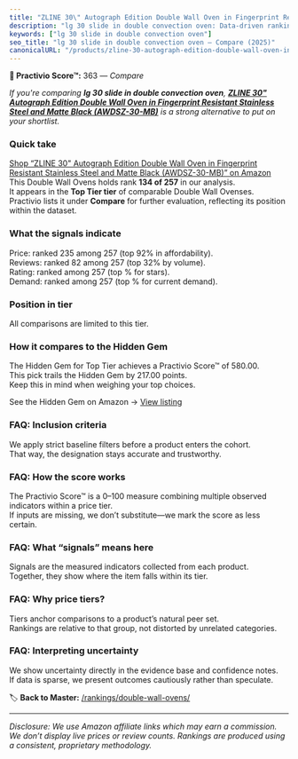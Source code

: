 ```yaml
---
title: "ZLINE 30\" Autograph Edition Double Wall Oven in Fingerprint Resistant Stainless Steel and Matte Black (AWDSZ-30-MB)"
description: "lg 30 slide in double convection oven: Data-driven ranking using the Practivio Score™. Positioned by quality, value, demand, findability, momentum."
keywords: ["lg 30 slide in double convection oven"]
seo_title: "lg 30 slide in double convection oven — Compare (2025)"
canonicalURL: "/products/zline-30-autograph-edition-double-wall-oven-in-fingerprint-resistant-stainless-steel-and-matte-black-awdsz-30-mb-B0BDQ1C3ML/"
---
```


**🛒 Practivio Score™:** 363 — _Compare_


*If you're comparing **lg 30 slide in double convection oven**, **[ZLINE 30" Autograph Edition Double Wall Oven in Fingerprint Resistant Stainless Steel and Matte Black (AWDSZ-30-MB)](https://www.amazon.com/dp/B0BDQ1C3ML?tag=practivio-20)** is a strong alternative to put on your shortlist.*
### Quick take
[Shop “ZLINE 30" Autograph Edition Double Wall Oven in Fingerprint Resistant Stainless Steel and Matte Black (AWDSZ-30-MB)” on Amazon](https://www.amazon.com/dp/B0BDQ1C3ML?tag=practivio-20)
This Double Wall Ovens holds rank **134 of 257** in our analysis.  
It appears in the **Top Tier tier** of comparable Double Wall Ovenses.  
Practivio lists it under **Compare** for further evaluation, reflecting its position within the dataset.

### What the signals indicate
Price: ranked 235 among 257 (top 92% in affordability).  
Reviews: ranked 82 among 257 (top 32% by volume).  
Rating: ranked  among 257 (top % for stars).  
Demand: ranked  among 257 (top % for current demand).

### Position in tier
All comparisons are limited to this tier.

### How it compares to the Hidden Gem
The Hidden Gem for Top Tier achieves a Practivio Score™ of 580.00.  
This pick trails the Hidden Gem by 217.00 points.  
Keep this in mind when weighing your top choices.  

See the Hidden Gem on Amazon → [View listing](https://www.amazon.com/dp/B00N45FU58?tag=practivio-20)

### FAQ: Inclusion criteria
We apply strict baseline filters before a product enters the cohort.  
That way, the designation stays accurate and trustworthy.

### FAQ: How the score works
The Practivio Score™ is a 0–100 measure combining multiple observed indicators within a price tier.  
If inputs are missing, we don’t substitute—we mark the score as less certain.

### FAQ: What “signals” means here
Signals are the measured indicators collected from each product.  
Together, they show where the item falls within its tier.

### FAQ: Why price tiers?
Tiers anchor comparisons to a product’s natural peer set.  
Rankings are relative to that group, not distorted by unrelated categories.

### FAQ: Interpreting uncertainty
We show uncertainty directly in the evidence base and confidence notes.  
If data is sparse, we present outcomes cautiously rather than speculate.

<!-- Missing template for Compare/CompareWithinPriceClass -->


🏷️ **Back to Master:** [/rankings/double-wall-ovens/](/rankings/double-wall-ovens/)

---
_Disclosure: We use Amazon affiliate links which may earn a commission. We don’t display live prices or review counts. Rankings are produced using a consistent, proprietary methodology._
